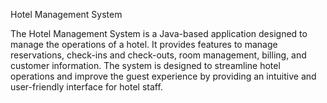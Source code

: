 Hotel Management System

The Hotel Management System is a Java-based application designed to manage the operations of a hotel. It provides features to manage reservations, check-ins and check-outs, room management, billing, and customer information. The system is designed to streamline hotel operations and improve the guest experience by providing an intuitive and user-friendly interface for hotel staff.
